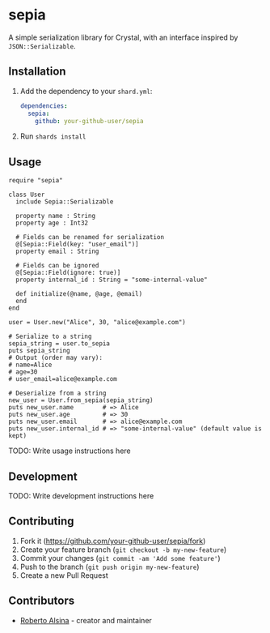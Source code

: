 # sepia

A simple serialization library for Crystal, with an interface inspired by `JSON::Serializable`.

## Installation

1. Add the dependency to your `shard.yml`:

   ```yaml
   dependencies:
     sepia:
       github: your-github-user/sepia
   ```

2. Run `shards install`

## Usage

```crystal
require "sepia"

class User
  include Sepia::Serializable

  property name : String
  property age : Int32

  # Fields can be renamed for serialization
  @[Sepia::Field(key: "user_email")]
  property email : String

  # Fields can be ignored
  @[Sepia::Field(ignore: true)]
  property internal_id : String = "some-internal-value"

  def initialize(@name, @age, @email)
  end
end

user = User.new("Alice", 30, "alice@example.com")

# Serialize to a string
sepia_string = user.to_sepia
puts sepia_string
# Output (order may vary):
# name=Alice
# age=30
# user_email=alice@example.com

# Deserialize from a string
new_user = User.from_sepia(sepia_string)
puts new_user.name        # => Alice
puts new_user.age         # => 30
puts new_user.email       # => alice@example.com
puts new_user.internal_id # => "some-internal-value" (default value is kept)
```

TODO: Write usage instructions here

## Development

TODO: Write development instructions here

## Contributing

1. Fork it (<https://github.com/your-github-user/sepia/fork>)
2. Create your feature branch (`git checkout -b my-new-feature`)
3. Commit your changes (`git commit -am 'Add some feature'`)
4. Push to the branch (`git push origin my-new-feature`)
5. Create a new Pull Request

## Contributors

- [Roberto Alsina](https://github.com/your-github-user) - creator and maintainer
